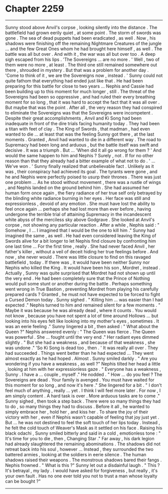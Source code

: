 
# Chapter 2259


---

Sunny stood above Anvil's corpse , looking silently into the distance .
The battlefield had grown eerily quiet , at some point .
The storm of swords was gone . The sea of dead puppets had been eradicated , as well . Now , his shadows were finishing off the remaining Nightmare Creatures of the jungle … and the few Great Ones whom he had brought here himself , as well .
The battle was all but over .
And with it , the war was all but over too .
A deep sigh escaped from his lips .
'The Sovereigns … are no more . '
Well , two of them were no more , at least .
The third one still remained somewhere out there , shrouded in mystery .
But that was a problem for another day .
'Come to think of it , we are the Sovereigns now , instead . '
Sunny could not quite fathom that everything had ended just like that . He had been preparing for this battle for close to two years … Nephis and Cassie had been building up to this moment for much longer , still . The threat of the Sovereigns had been so oppressive , and had ruled their every breathing moment for so long , that it was hard to accept the fact that it was all over .
But maybe that was the point .
After all , the very reason they had conspired to eliminate the Sovereigns was that the Sovereigns were incompetent . Despite their great accomplishments , Anvil and Ki Song had been inadequate in front of the dire trials facing humanity today .
They had been a titan with feet of clay .
The King of Swords , that madman , had even wanted to die … at least that was the feeling Sunny got there , at the last moments . Granted , Anvil had wanted to die in a different way .
The road to Supremacy had been long and arduous , but the battle itself was swift and decisive .
It was a triumph .
But ...
'When did it all go wrong for them ? '
And would the same happen to him and Nephis ?
Surely , not .
If for no other reason than that they already had a bitter example of what not to do .
' ... We've won . '
Sunny finally realized that unbelievable fact .
Unlikely as it was , their conspiracy had achieved its goal . The tyrants were gone , and he and Nephis were perfectly poised to usurp their thrones .
There was just one problem …
As he stood without movement , there was a rustle of wings , and Nephis landed on the ground behind him . She had assumed her human form once again , the fiery radiance of her true self only betrayed by the blinding white radiance burning in her eyes .
Her face was still and expressionless , devoid of any emotion . She must have lost the ability to feel once again … perhaps she had lost more than ever before , having undergone the terrible trial of attaining Supremacy in the incandescent white abyss of the merciless sky above Godgrave .
She looked at Anvil's corpse , not showing any particular reaction .
After a while , Nephis said :
" Somehow , I … I imagined that I would be the one to kill him ."
Sunny had imagined the same , as well . He had even considered leaving the King of Swords alive for a bit longer to let Nephis find closure by confronting him one last time …
For the first time , really . She had never faced Anvil , her father's killer , without a veil of deceit hiding her true feelings before .
And now , she never would .
There was little closure to find on this ravaged battlefield , today .
If there was , it would have been neither Sunny nor Nephis who killed the King . It would have been his son , Mordret , instead .
Actually , Sunny was quite surprised that Mordret had not shown up until the very end . He had been completely sure that the Prince of Nothing would pull some stunt or another during the battle .
Perhaps something went wrong in True Bastion , preventing Mordret from playing his carefully prepared cards ?
Granted , he must not have expected to be forced to fight a Cursed Demon today .
Sunny sighed .
" Killing him … was easier than I had expected ."
Nephis turned to him and remained silent for a few moments .
" Maybe it was because he was already dead , where it counts . You would not know , because you have not spent a lot of time around Hollows … but looking into his eyes felt like looking into my mother's eyes , sometimes . It was an eerie feeling ."
Sunny lingered a bit , then asked :
" What about the Queen ?"
Nephis answered evenly :
" The Queen was fierce . The Queen was powerful . She … fought until the very end ."
Her radiant eyes dimmed slightly .
" But she had a weakness , and because of that weakness , she was undone ."
'So Ki Song is dead too , then . '
It was really all over . They had succeeded .
Things went better than he had expected …
They went almost exactly as he had hoped .
Almost .
Sunny smiled darkly .
" Are you wondering if you have a weakness , as well ?"
Nephis tilted her head a little , looking at him with her expressionless gaze .
" Everyone has a weakness , Sunny . I have a … couple , myself ."
He nodded .
" How … do you feel ? The Sovereigns are dead . Your family is avenged . You must have waited for this moment for so long , and now it's here ."
She lingered for a bit .
" I don't feel much of anything , really … yet . I think I will feel more later . For now , I am simply content . A hard task is over . More arduous tasks are to come ."
Sunny sighed , then took a step back .
There were so many things they had to do , so many things they had to discuss .
Before it all , he wanted to simply embrace her , hold her , and kiss her .
To share the joy of their victory with her , even if Nephis wasn't capable of feeling that joy just yet .
But … he was not destined to feel the soft touch of her lips today .
Instead , he felt the cold touch of Weaver's Mask as it settled on his face .
Raising his black odachi , Sunny smiled bitterly and said in a cold , emotionless tone :
" It's time for you to die , then , Changing Star ."
Far away , his dark legion had already slaughtered the remaining abominations . The shadows did not retreat back into his soul , however …
Instead , they surrounded the two battered armies , looking at the soldiers in eerie silence .
The human shadows raised their weapons . The monstrous shadows bared their fangs .
Nephis frowned .
" What is this ?"
Sunny let out a disdainful laugh .
" This ? It's betrayal , my lady . I would have asked for forgiveness , but really , it's your own fault . Has no one ever told you not to trust a man whose loyalty can be bought ?"

---

